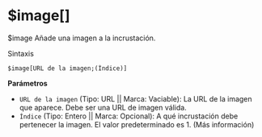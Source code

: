# $image[]


$image Añade una imagen a la incrustación.

Sintaxis
```
$image[URL de la imagen;(Índice)]
```

**Parámetros**

- `URL de la imagen` (Tipo: URL || Marca: Vaciable): La URL de la imagen que aparece. Debe ser una URL de imagen válida.
- `Índice` (Tipo: Entero || Marca: Opcional): A qué incrustación debe pertenecer la imagen. El valor predeterminado es 1. (Más información)